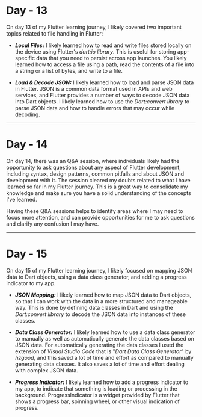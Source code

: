 # Day - 13

On day 13 of my Flutter learning journey, I likely covered two important topics related to file handling in Flutter:

* <b><i>Local Files:</b></i> I likely learned how to read and write files stored locally on the device using Flutter's <i>dart:io library</i>. This is 
useful for storing app-specific data that you need to persist across app launches. You likely learned how to access a file using a path, read the 
contents of a file into a string or a list of bytes, and write to a file.

* <b><i>Load & Decode JSON:</b></i> I likely learned how to load and parse JSON data in Flutter. JSON is a common data format used in APIs and web 
services, and Flutter provides a number of ways to decode JSON data into Dart objects. I likely learned how to use the <i>Dart:convert library</i> to 
parse JSON data and how to handle errors that may occur while decoding.



*****

# Day - 14

On day 14, there was an Q&A session, where individuals likely had the opportunity to ask questions about any aspect of Flutter development, 
including syntax, design patterns, common pitfalls and about JSON and development with it. The session cleared my doubts related to what I 
have learned so far in my Flutter journey. This is a great way to consolidate my knowledge and make sure you have a solid understanding of 
the concepts I've learned.

Having these Q&A sessions helps to identify areas where I may need to focus more attention, and can provide opportunities for me to ask 
questions and clarify any confusion I may have.

*****

# Day - 15

On day 15 of my Flutter learning journey, I likely focused on mapping JSON data to Dart objects, using a data class generator, and adding a 
progress indicator to my app.

* <b><i>JSON Mapping:</b></i> I likely learned how to map JSON data to Dart objects, so that I can work with the data in a more structured 
and manageable way. This is done by defining data classes in Dart and using the <i>Dart:convert library</i> to decode the JSON data into instances of 
these classes.

* <b><i>Data Class Generator:</b></i> I likely learned how to use a data class generator to manually as well as automatically generate the data classes 
based on JSON data. For automatically generating the data classes I used the extension of <i>Visual Studio Code</i> that is 
"<i>Dart Data Class Generator</i>" by <i>hzgood</i>, and this saved a lot of time and effort as compared to manually generating data classes. 
It also saves a lot of time and effort dealing with complex JSON data.

* <b><i>Progress Indicator:</b></i> I likely learned how to add a progress indicator to my app, to indicate that something is loading or processing 
in the background. ProgressIndicator is a widget provided by Flutter that shows a progress bar, spinning wheel, or other visual indication of progress.


